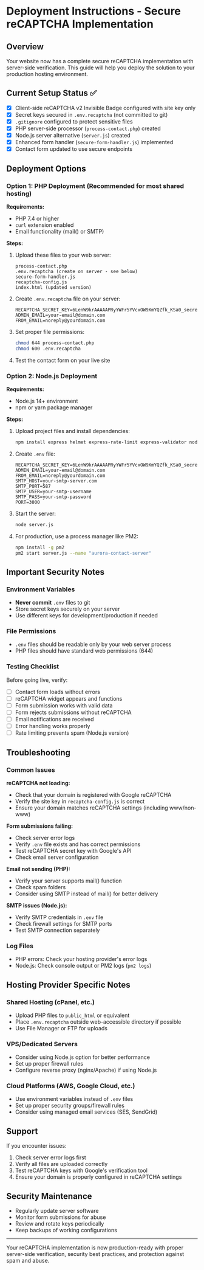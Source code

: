 # Deployment Instructions - Secure reCAPTCHA Implementation

## Overview
Your website now has a complete secure reCAPTCHA implementation with server-side verification. This guide will help you deploy the solution to your production hosting environment.

## Current Setup Status ✅
- [x] Client-side reCAPTCHA v2 Invisible Badge configured with site key only
- [x] Secret keys secured in `.env.recaptcha` (not committed to git)
- [x] `.gitignore` configured to protect sensitive files
- [x] PHP server-side processor (`process-contact.php`) created
- [x] Node.js server alternative (`server.js`) created
- [x] Enhanced form handler (`secure-form-handler.js`) implemented
- [x] Contact form updated to use secure endpoints

## Deployment Options

### Option 1: PHP Deployment (Recommended for most shared hosting)

**Requirements:**
- PHP 7.4 or higher
- `curl` extension enabled
- Email functionality (mail() or SMTP)

**Steps:**
1. Upload these files to your web server:
   ```
   process-contact.php
   .env.recaptcha (create on server - see below)
   secure-form-handler.js
   recaptcha-config.js
   index.html (updated version)
   ```

2. Create `.env.recaptcha` file on your server:
   ```
   RECAPTCHA_SECRET_KEY=6LenW9krAAAAAPRyYWFr5YVcxOW9XmYQZfk_KSa0_secret_key
   ADMIN_EMAIL=your-email@domain.com
   FROM_EMAIL=noreply@yourdomain.com
   ```

3. Set proper file permissions:
   ```bash
   chmod 644 process-contact.php
   chmod 600 .env.recaptcha
   ```

4. Test the contact form on your live site

### Option 2: Node.js Deployment

**Requirements:**
- Node.js 14+ environment
- npm or yarn package manager

**Steps:**
1. Upload project files and install dependencies:
   ```bash
   npm install express helmet express-rate-limit express-validator nodemailer dotenv
   ```

2. Create `.env` file:
   ```
   RECAPTCHA_SECRET_KEY=6LenW9krAAAAAPRyYWFr5YVcxOW9XmYQZfk_KSa0_secret_key
   ADMIN_EMAIL=your-email@domain.com
   FROM_EMAIL=noreply@yourdomain.com
   SMTP_HOST=your-smtp-server.com
   SMTP_PORT=587
   SMTP_USER=your-smtp-username
   SMTP_PASS=your-smtp-password
   PORT=3000
   ```

3. Start the server:
   ```bash
   node server.js
   ```

4. For production, use a process manager like PM2:
   ```bash
   npm install -g pm2
   pm2 start server.js --name "aurora-contact-server"
   ```

## Important Security Notes

### Environment Variables
- **Never commit** `.env` files to git
- Store secret keys securely on your server
- Use different keys for development/production if needed

### File Permissions
- `.env` files should be readable only by your web server process
- PHP files should have standard web permissions (644)

### Testing Checklist
Before going live, verify:
- [ ] Contact form loads without errors
- [ ] reCAPTCHA widget appears and functions
- [ ] Form submission works with valid data
- [ ] Form rejects submissions without reCAPTCHA
- [ ] Email notifications are received
- [ ] Error handling works properly
- [ ] Rate limiting prevents spam (Node.js version)

## Troubleshooting

### Common Issues

**reCAPTCHA not loading:**
- Check that your domain is registered with Google reCAPTCHA
- Verify the site key in `recaptcha-config.js` is correct
- Ensure your domain matches reCAPTCHA settings (including www/non-www)

**Form submissions failing:**
- Check server error logs
- Verify `.env` file exists and has correct permissions
- Test reCAPTCHA secret key with Google's API
- Check email server configuration

**Email not sending (PHP):**
- Verify your server supports mail() function
- Check spam folders
- Consider using SMTP instead of mail() for better delivery

**SMTP issues (Node.js):**
- Verify SMTP credentials in `.env` file
- Check firewall settings for SMTP ports
- Test SMTP connection separately

### Log Files
- PHP errors: Check your hosting provider's error logs
- Node.js: Check console output or PM2 logs (`pm2 logs`)

## Hosting Provider Specific Notes

### Shared Hosting (cPanel, etc.)
- Upload PHP files to `public_html` or equivalent
- Place `.env.recaptcha` outside web-accessible directory if possible
- Use File Manager or FTP for uploads

### VPS/Dedicated Servers
- Consider using Node.js option for better performance
- Set up proper firewall rules
- Configure reverse proxy (nginx/Apache) if using Node.js

### Cloud Platforms (AWS, Google Cloud, etc.)
- Use environment variables instead of `.env` files
- Set up proper security groups/firewall rules
- Consider using managed email services (SES, SendGrid)

## Support
If you encounter issues:
1. Check server error logs first
2. Verify all files are uploaded correctly
3. Test reCAPTCHA keys with Google's verification tool
4. Ensure your domain is properly configured in reCAPTCHA settings

## Security Maintenance
- Regularly update server software
- Monitor form submissions for abuse
- Review and rotate keys periodically
- Keep backups of working configurations

---

Your reCAPTCHA implementation is now production-ready with proper server-side verification, security best practices, and protection against spam and abuse.
